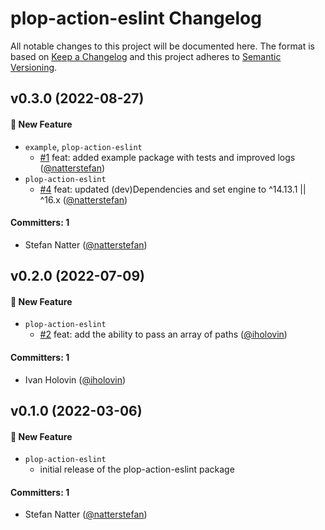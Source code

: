 # plop-action-eslint Changelog

All notable changes to this project will be documented here. The format is based
on [Keep a Changelog](http://keepachangelog.com/en/1.0.0/) and this project
adheres to [Semantic Versioning](http://semver.org/spec/v2.0.0.html).

## v0.3.0 (2022-08-27)

#### :rocket: New Feature

- `example`, `plop-action-eslint`
  - [#1](https://github.com/natterstefan/plop-action-eslint/pull/1) feat: added
    example package with tests and improved logs
    ([@natterstefan](https://github.com/natterstefan))
- `plop-action-eslint`
  - [#4](https://github.com/natterstefan/plop-action-eslint/pull/4) feat:
    updated (dev)Dependencies and set engine to ^14.13.1 || ^16.x
    ([@natterstefan](https://github.com/natterstefan))

#### Committers: 1

- Stefan Natter ([@natterstefan](https://github.com/natterstefan))

## v0.2.0 (2022-07-09)

#### :rocket: New Feature

- `plop-action-eslint`
  - [#2](https://github.com/natterstefan/plop-action-eslint/pull/2) feat: add
    the ability to pass an array of paths
    ([@iholovin](https://github.com/iholovin))

#### Committers: 1

- Ivan Holovin ([@iholovin](https://github.com/iholovin))

## v0.1.0 (2022-03-06)

#### :rocket: New Feature

- `plop-action-eslint`
  - initial release of the plop-action-eslint package

#### Committers: 1

- Stefan Natter ([@natterstefan](https://github.com/natterstefan))
